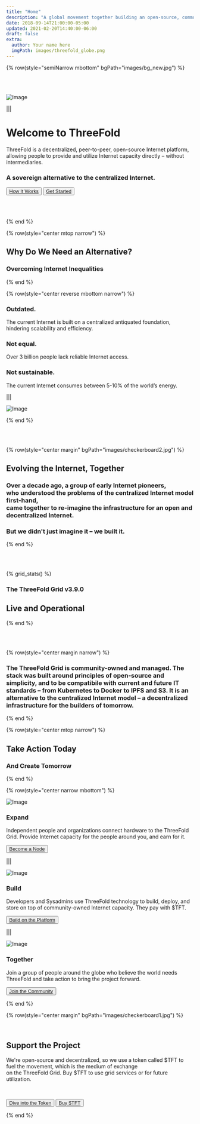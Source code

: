 ```yaml
---
title: "Home"
description: "A global movement together building an open-source, community-driven, decentralized Internet – from the ground up." # quotation marks to allow colons where used
date: 2018-09-14T21:00:00-05:00
updated: 2021-02-20T14:40:00-06:00
draft: false
extra:
  author: Your name here
  imgPath: images/threefold_globe.png
---
```


<!-- section 1 (header) -->

{% row(style="semiNarrow mbottom" bgPath="images/bg_new.jpg") %} 

<!-- bgPath="images/header_bg.jpg" -->

<br>

<br>

![Image](home_header.png#large#mx-auto)


|||

# Welcome to ThreeFold

ThreeFold is a decentralized, peer-to-peer, open-source Internet platform, allowing people to provide and utilize Internet capacity directly – without intermediaries.

### A sovereign alternative to the centralized Internet.

<button>[How It Works](https://manual.grid.tf/intro/grid3_howitworks.html)</button>
<button>[Get Started](https://manual.grid.tf/intro/intro_readme.html)</button>

<br>

<br>

{% end %}

<!-- section 2 -->

{% row(style="center mtop narrow") %}

## Why Do We Need an Alternative?

### Overcoming Internet Inequalities

{% end %}

{% row(style="center reverse mbottom narrow") %}

### **Outdated.**

The current Internet is built on a centralized antiquated foundation, hindering scalability and efficiency.

### **Not equal.**

Over 3 billion people lack reliable Internet access.

### **Not sustainable.**

The current Internet consumes between 5-10% of the world’s energy.

|||

![Image](internet_outdated.png#auto)

{% end %}

<br>

<br>

<!-- section 3 -->

{% row(style="center margin" bgPath="images/checkerboard2.jpg") %}

## Evolving the Internet, Together

### Over a decade ago, a group of early Internet pioneers, <br>who understood the problems of the centralized Internet model first-hand, <br>came together to re-imagine the infrastructure for an open and decentralized Internet.

### But we didn't just imagine it – we built it.

{% end %}

<br>

<br>

<!-- section 4 (Map) -->

{% grid_stats() %}

### The ThreeFold Grid v3.9.0

## **Live and Operational**

{% end %}

<br>

<br>


<!-- section 5 -->

{% row(style="center margin narrow") %}

### The ThreeFold Grid is community-owned and managed. The stack was built around principles of open-source and simplicity, and to be compatibile with current and future IT standards – from Kubernetes to Docker to IPFS and S3. It is an alternative to the centralized Internet model – a decentralized infrastructure for the builders of tomorrow.

{% end %}

{% row(style="center mtop narrow") %}

## Take Action Today

### And Create Tomorrow

{% end %}

{% row(style="center narrow mbottom") %}

![Image](expandicon.png#medium)

### **Expand**

Independent people and organizations connect hardware to the ThreeFold Grid. Provide Internet capacity for the people around you, and earn for it. 

<button>[Become a Node](/farmnew)</button>

|||

![Image](buildicon.png#medium)

### **Build**

Developers and Sysadmins use ThreeFold technology to build, deploy, and store on top of community-owned Internet capacity. They pay with $TFT.

<button>[Build on the Platform](/buildnew)</button>

|||

![Image](togethericon.png#medium)

### **Together**

Join a group of people around the globe who believe the world needs ThreeFold and take action to bring the project forward.

<button>[Join the Community](/community)</button>

{% end %}



<!-- section 5 -->


{% row(style="center margin" bgPath="images/checkerboard1.jpg") %}

<br>

## Support the Project

We're open-source and decentralized, so we use a token called $TFT to fuel the movement, which is the medium of exchange<br>on the ThreeFold Grid. Buy $TFT to use grid services or for future utilization.

<br>

<button>[Dive into the Token](/tft)</button>
<button>[Buy $TFT](https://library.threefold.me/info/threefold#/tokens/threefold__token_howtos)</button>



{% end %}